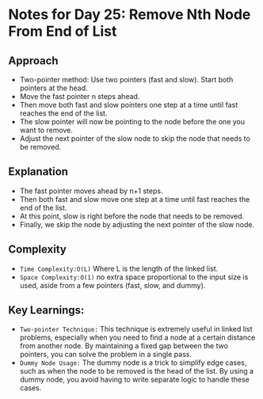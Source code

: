 # Notes for Day 25: Remove Nth Node From End of List

## Approach
- Two-pointer method: Use two pointers (fast and slow). Start both pointers at the head.
- Move the fast pointer n steps ahead.
- Then move both fast and slow pointers one step at a time until fast reaches the end of the list.
- The slow pointer will now be pointing to the node before the one you want to remove.
- Adjust the next pointer of the slow node to skip the node that needs to be removed.

## Explanation
- The fast pointer moves ahead by n+1 steps.
- Then both fast and slow move one step at a time until fast reaches the end of the list.
- At this point, slow is right before the node that needs to be removed.
- Finally, we skip the node by adjusting the next pointer of the slow node.

## Complexity
- `Time Complexity:O(L)` Where L is the length of the linked list.
- `Space Complexity:O(1)` no extra space proportional to the input size is used, aside from a few pointers (fast, slow, and dummy).

## Key Learnings:
- `Two-pointer Technique:` This technique is extremely useful in linked list problems, especially when you need to find a node at a certain distance from another node. By maintaining a fixed gap between the two pointers, you can solve the problem in a single pass.
- `Dummy Node Usage:` The dummy node is a trick to simplify edge cases, such as when the node to be removed is the head of the list. By using a dummy node, you avoid having to write separate logic to handle these cases.
